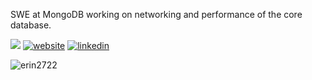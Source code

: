SWE at MongoDB working on networking and performance of the core database.

![](https://img.shields.io/github/followers/erin2722?style=social) 
[![website](https://img.shields.io/badge/-website-orange)](https://erin2722.github.io/portfolio/)
[![linkedin](https://img.shields.io/badge/-linkedin-blue)](https://www.linkedin.com/in/erin-mcnulty/)

<!-- <p><img align="left" src="https://github-readme-stats.vercel.app/api/top-langs?username=erin2722&show_icons=true&locale=en&layout=compact&hide=vba" alt="erin2722" /></p>

<p>&nbsp;<img align="center" src="https://github-readme-stats.vercel.app/api?username=erin2722&show_icons=true&locale=en" alt="erin2722" /></p> -->

<p><img align="center" src="https://github-readme-streak-stats.herokuapp.com/?user=erin2722&" alt="erin2722" /></p>
